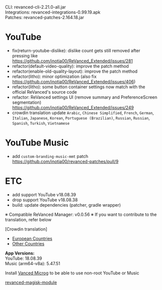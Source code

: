 CLI: revanced-cli-2.21.0-all.jar  
Integrations: revanced-integrations-0.99.19.apk  
Patches: revanced-patches-2.164.18.jar  

YouTube
==
- fix(return-youtube-dislike): dislike count gets still removed after pressing like https://github.com/inotia00/ReVanced_Extended/issues/281
- refactor(default-video-quality): improve the patch method
- refactor(enable-old-quality-layout): improve the patch method
- refactor(litho): minor optimization (also fix https://github.com/inotia00/ReVanced_Extended/issues/406)
- refactor(litho): some button container settings now match with the official ReVanced's source code
- refactor: ReVanced settings UI (remove summary and PreferenceScreen segmentation) https://github.com/inotia00/ReVanced_Extended/issues/249
- crowdin translation update
`Arabic`, `Chinese Simplified`, `French`, `German`, `Italian`, `Japanese`, `Korean`, `Portuguese (Brazilian)`, `Russian`, `Russian`, `Spanish`, `Turkish`, `Vietnamese`


YouTube Music
==
- add `custom-branding-music-mmt` patch https://github.com/inotia00/revanced-patches/pull/9


ETC
==
- add support YouTube v18.08.39
- drop support YouTube v18.08.38
- build: update dependencies (patcher, gradle wrapper)


※ Compatible ReVanced Manager: v0.0.56
※ If you want to contribute to the translation, refer below

[Crowdin translation]
- [European Countries](https://crowdin.com/project/revancedextendedeu)
- [Other Countries](https://crowdin.com/project/revancedextended)
  
**App Versions:**  
YouTube: 18.08.39  
Music (arm64-v8a): 5.47.51  

Install [Vanced Microg](https://github.com/TeamVanced/VancedMicroG/releases) to be able to use non-root YouTube or Music  

[revanced-magisk-module](https://github.com/smmahbubhossain/revanced-magisk-module)  
